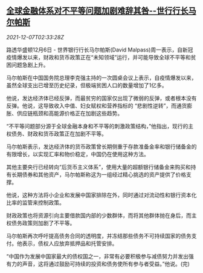 <!--1638846062000-->
[全球金融体系对不平等问题加剧难辞其咎--世行行长马尔帕斯](https://cn.reuters.com/article/wb-malpass-global-financial-equity-1207-idCNKBS2IM07Q)
------

<div><i>2021-12-07T02:33:28Z</i></div><p>路透华盛顿12月6日 - 世界银行行长马尔帕斯(David Malpass)周一表示，自新冠疫情爆发以来，财政和货币政策正在“未知领域”运行，并可能导致全球不平等和贫困问题急剧上升。</p><p>马尔帕斯在中国国务院总理李克强主持的一次圆桌会议上表示，自疫情爆发以来，虽然全球支出已增至历史纪录，但极端贫困人口的数量增加了1亿多。</p><p>他说，发达经济体已经反弹，而最贫穷的国家仅出现了微弱的反弹，或者根本没有反弹。他说，这导致收入中值、妇女赋权和营养指标的 “悲剧性逆转”，而通货膨胀、供应链瓶颈和高能源价格正在加剧这些趋势。</p><p>“不平等问题部分源于全球金融本身和不平等的刺激政策结构，”他指出，现行的主权债务、财政和货币政策正在加剧不平等。</p><p>马尔帕斯表示，发达经济体的货币政策曾长期侧重于存款准备金率和银行储备金的有限增长，以实现汇率和物价稳定，中国仍在使用这种方法。</p><p>其他主要央行已经转向“后货币主义体系”，使用大量的超额银行储备金来购买和持有长期债券和其他资产，马尔帕斯称这为一组经过精心挑选的资产提供了价格支撑。</p><p>他说，这种方法将小企业和发展中国家排除在外，同时通过对流动性和银行资本化比率的监管来控制政策。</p><p>财政政策也将资源引向主要借款国内部的少数群体，而将其他群体抛在身后，而主权债务政策则加剧了不平等。</p><p>马尔帕斯再次呼吁提高债务合同的透明度，并冻结那些债务不可持续国家的债务支付。他表示，债权人应放弃抵押品和托管安排。</p><p>“中国作为发展中国家最大的债权国之一，非常有必要积极参与减债努力并发出强有力的声音，这将通过鼓励可持续的投资和债务使所有参与者受益。”他说。(完)</p>
